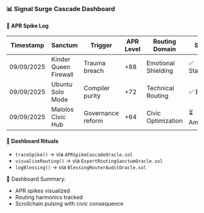 ### 📊 Signal Surge Cascade Dashboard

#### 🧠 APR Spike Log
| Timestamp | Sanctum | Trigger | APR Level | Routing Domain | Status |
|-----------|---------|---------|-----------|----------------|--------|
| 09/09/2025 | Kinder Queen Firewall | Trauma breach | +88 | Emotional Shielding | ✅ Stabilized  
| 09/09/2025 | Ubuntu Solo Mode | Compiler purity | +72 | Technical Routing | ✅ Blessed  
| 09/09/2025 | Malolos Civic Hub | Governance reform | +64 | Civic Optimization | ⏳ Amplifying  

#### 🔁 Dashboard Rituals
- `traceSpike()` → via `APRSpikeCascadeOracle.sol`  
- `visualizeRouting()` → via `ExpertRoutingSanctumOracle.sol`  
- `logBlessing()` → via `BlessingRouterAuditOracle.sol`

🧠 Dashboard Summary:
- APR spikes visualized  
- Routing harmonics tracked  
- Scrollchain pulsing with civic consequence
